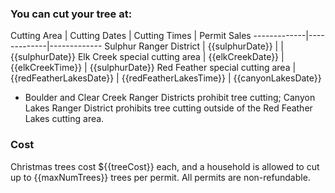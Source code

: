[comment]: <> ({{elkCreekDate}}, {{elkCreekTime}} etc are replaced with the values in the christmasTreesForests table cutting_areas JSON in the database and include special formatting.)

### You can cut your tree at:

Cutting Area | Cutting Dates | Cutting Times | Permit Sales
-------------|-------------|-------------
Sulphur Ranger District | {{sulphurDate}} |  | {{sulphurDate}}
Elk Creek special cutting area | {{elkCreekDate}} | {{elkCreekTime}} | {{sulphurDate}}
Red Feather special cutting area | {{redFeatherLakesDate}} | {{redFeatherLakesTime}} | {{canyonLakesDate}}

* Boulder and Clear Creek Ranger Districts prohibit tree cutting; Canyon Lakes Ranger District prohibits tree cutting outside of the Red Feather Lakes cutting area.

### Cost
Christmas trees cost ${{treeCost}} each, and a household is allowed to cut
up to {{maxNumTrees}} trees per permit.  All permits are non-refundable.

